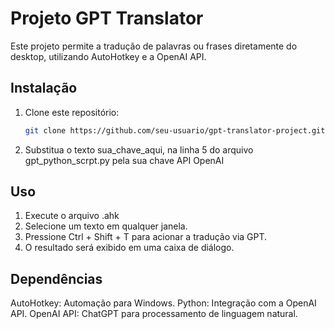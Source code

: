 # Projeto GPT Translator
Este projeto permite a tradução de palavras ou frases diretamente do desktop, utilizando AutoHotkey e a OpenAI API.

## Instalação
1. Clone este repositório:
   ```bash
   git clone https://github.com/seu-usuario/gpt-translator-project.git

2. Substitua o texto sua_chave_aqui, na linha 5 do arquivo gpt_python_scrpt.py pela sua chave API OpenAI


## Uso
1. Execute o arquivo .ahk
2. Selecione um texto em qualquer janela.
3. Pressione Ctrl + Shift + T para acionar a tradução via GPT.
4. O resultado será exibido em uma caixa de diálogo.

## Dependências
AutoHotkey: Automação para Windows.
Python: Integração com a OpenAI API.
OpenAI API: ChatGPT para processamento de linguagem natural.